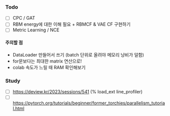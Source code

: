 ### Todo

- [ ] CPC / GAT
- [ ] RBM energy에 대한 이해 필요 + RBMCF & VAE CF 구현하기
- [ ] Metric Learning / NCE

#### 주의할 점
 + DataLoader 만들어서 쓰기 (batch 단위로 올려야 메모리 낭비가 덜함)
 + for문보다는 최대한 matrix 연산으로!
 + colab 속도가 느릴 때 RAM 확인해보기
   
### Study
- [ ] https://deview.kr/2023/sessions/541 (% load_ext line_profiler)
- [ ] https://pytorch.org/tutorials/beginner/former_torchies/parallelism_tutorial.html
